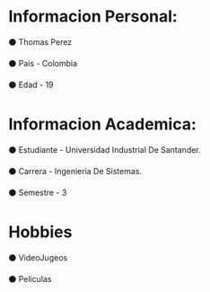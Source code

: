 # Informacion Personal: 

⚫ Thomas Perez

⚫ Pais - Colombia

⚫ Edad - 19

# Informacion Academica:

⚫ Estudiante - Universidad Industrial De Santander.

⚫ Carrera - Ingenieria De Sistemas.

⚫ Semestre - 3

# Hobbies

⚫ VideoJugeos

⚫ Peliculas


<!--
**EpicModoDios/EpicModoDios** is a ✨ _special_ ✨ repository because its `README.md` (this file) appears on your GitHub profile.

Here are some ideas to get you started:

- 🔭 I’m currently working on ...
- 🌱 I’m currently learning ...
- 👯 I’m looking to collaborate on ...
- 🤔 I’m looking for help with ...
- 💬 Ask me about ...
- 📫 How to reach me: ...
- 😄 Pronouns: ...
- ⚡ Fun fact: ...
-->
